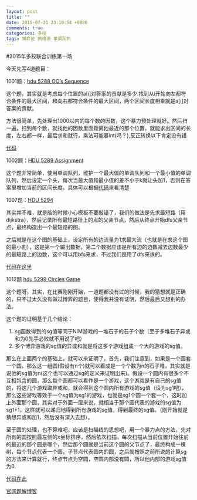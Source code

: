 ```yaml
---
layout: post
title: ""
date: 2015-07-21 23:10:54 +0800
comments: true
categories: 多校
tags: 博弈论 网络流 单调队列
---
```


#2015年多校联合训练第一场

<!--more-->

今天先写4道题目：

1001题：[hdu 5288 OO’s Sequence](http://acm.hdu.edu.cn/showproblem.php?pid=5288)

这个题，其实就是考虑每个位置的a[i]对答案的贡献是多少.找到从i开始向左都符合条件的最大区间，和向右都符合条件的最大区间，两个区间长度相乘就是a[i]对答案的贡献。

方法很简单，先处理出1000以内的每个数的因数，这个暴力预处理就好。然后扫一遍，扫到每个数，就找他的因数里面距离他最近的那个位置，就能求出区间的长度，左右都一样，最后求和就行，乘法可能暴int(吗？),反正转换以下肯定没有错

[代码](/acm/hdu/hdu5288/)

1002题：[HDU 5289 Assignment](http://acm.hdu.edu.cn/showproblem.php?pid=5289)

这个题非常简单，使用单调队列，维护一个最大值的单调队列和一个最小值的单调队列，然后设定一个头，每次当最大值和最小值的差不小于k就让头加1，否则在答案里增加当前的区间长度。具体可以根据[代码](/acm/hdu/hdu5289/)来看清楚

1007题：[HDU 5294](http://acm.hdu.edu.cn/showproblem.php?pid=5294)

其实并不难，就是敲的时候小心模板不要敲错了，我们的做法是先求最短路（用dijkstra），然后记录所有最短路径上的点的父亲节点，然后从终点开始dfs父亲节点，最终构造出一个最短路的图。

之后就是在这个图的基础上，设定所有的边流量为1求最大流（也就是在求这个图的最小割），这是第一个输出数据，第二个数据应该是所有边的边数减去边数最少的最短路上的边数，这个可以用bfs来求，不过我们是用了dfs来求的。

[代码在这里](/acm/hdu/hdu5294/)

1012题 [hdu 5299 Circles Game](http://acm.hdu.edu.cn/showproblem.php?pid=5299)

这个题呀，其实，在比赛刚刚开始，一道题都没有过的时候，我的猜想就是正确的，只不过太久没有做过博弈的题目，使得我并没有证明，然后最后又想别的办法。

这个题的证明基于几个结论：
	
1. sg函数得到的sg值等同于NIM游戏的一堆石子的石子个数（至于多堆石子异或和为0先手必败就不用说了吧）
2. 多个博弈游戏的sg值的异或和就是将这多个游戏组成一个大的游戏的sg值。

那么在上面两个的基础上，就可以来证明了，首先，我们注意到，如果是一个圆套一个圆，那么这一组圆(假设有n个)就可以看成是一个个数为n的石子堆，其实就是说他的sg值为n(这个也可以通过sg的定义来证明出来)。假设一个圆内有很多个不互相包含的圆，那么每个圆都可以看作是一个游戏，这个游戏是有自己的sg值的，将这几个游戏取异或和，就会得到这个圆内所有游戏的sg值（设为sg1吧），那么这些游戏等效于一个sg值为sg1的游戏，也就是sg1个圆一个套一个，这时加上外面那个圆，其实对于外面一层来说，就相当于那个圆代表的游戏的sg值为sg1+1，这样就可以递归地得到所有游戏的sg值，得到最终的sg值。（刚开始就是猜想异或和加1，然后没有深入去想）。

至于圆的处理，也不算难吧，应该是扫瞄线的思想吧，用一个暴力点的方法，先对所有的圆按照最左侧的x坐标排序，然后依次扫描，每次扫描从当前位置开始往前的最近的那个圆是哪个，然后那个圆就是当前这个圆的父节点了，最终构成一棵树，每个节点代表一个圆，子节点代表圆内的圆，之后就按照之前所说的计算sg的方法来计算就行，终点节点为空圆，空圆内部没有圆，所以他内部的游戏sg值为0.

[代码在此](/acm/hdu/hdu5299)

[官网题解博客](http://blog.sina.com.cn/u/5657719201)

